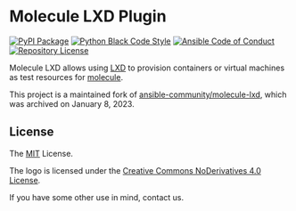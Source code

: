 # Molecule LXD Plugin

[![PyPI Package](https://badge.fury.io/py/molecule-lxd.svg)](https://badge.fury.io/py/molecule-lxd)
[![Python Black Code Style](https://img.shields.io/badge/code%20style-black-000000.svg)](https://github.com/python/black)
[![Ansible Code of Conduct](https://img.shields.io/badge/Code%20of%20Conduct-Ansible-silver.svg)](https://docs.ansible.com/ansible/latest/community/code_of_conduct.html)
[![Repository License](https://img.shields.io/badge/license-MIT-brightgreen.svg)](LICENSE)

Molecule LXD allows using [LXD](https://linuxcontainers.org/lxd/) to provision containers or virtual machines as test resources for [molecule](https://ansible.readthedocs.io/projects/molecule/).

This project is a maintained fork of [ansible-community/molecule-lxd](https://github.com/ansible-community/molecule-lxd), which was archived on January 8, 2023.

## License

The [MIT](https://github.com/ansible/molecule/blob/master/LICENSE) License.

The logo is licensed under the [Creative Commons NoDerivatives 4.0 License](https://creativecommons.org/licenses/by-nd/4.0/).

If you have some other use in mind, contact us.
